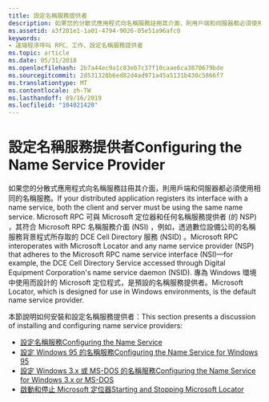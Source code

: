 ```yaml
---
title: 設定名稱服務提供者
description: 如果您的分散式應用程式向名稱服務註冊其介面，則用戶端和伺服器都必須使用相同的名稱服務。
ms.assetid: a3f201e1-1a01-4794-9026-05e51a96afc0
keywords:
- 遠端程序呼叫 RPC、工作、設定名稱服務提供者
ms.topic: article
ms.date: 05/31/2018
ms.openlocfilehash: 2b7a44ec9a1c83eb7c37f10caae6ca3870679bde
ms.sourcegitcommit: 2d531328b6ed82d4ad971a45a5131b430c5866f7
ms.translationtype: MT
ms.contentlocale: zh-TW
ms.lasthandoff: 09/16/2019
ms.locfileid: "104021428"
---
```

# <a name="configuring-the-name-service-provider"></a><span data-ttu-id="0dc0e-104">設定名稱服務提供者</span><span class="sxs-lookup"><span data-stu-id="0dc0e-104">Configuring the Name Service Provider</span></span>

<span data-ttu-id="0dc0e-105">如果您的分散式應用程式向名稱服務註冊其介面，則用戶端和伺服器都必須使用相同的名稱服務。</span><span class="sxs-lookup"><span data-stu-id="0dc0e-105">If your distributed application registers its interface with a name service, both the client and server must be using the same name service.</span></span> <span data-ttu-id="0dc0e-106">Microsoft RPC 可與 Microsoft 定位器和任何名稱服務提供者 (的 NSP) ，其符合 Microsoft RPC 名稱服務介面 (NSI) ，例如，透過數位設備公司的名稱服務背景程式所存取的 DCE Cell Directory 服務 (NSID) 。</span><span class="sxs-lookup"><span data-stu-id="0dc0e-106">Microsoft RPC interoperates with Microsoft Locator and any name service provider (NSP) that adheres to the Microsoft RPC name service interface (NSI)—for example, the DCE Cell Directory Service accessed through Digital Equipment Corporation's name service daemon (NSID).</span></span> <span data-ttu-id="0dc0e-107">專為 Windows 環境中使用而設計的 Microsoft 定位程式，是預設的名稱服務提供者。</span><span class="sxs-lookup"><span data-stu-id="0dc0e-107">Microsoft Locator, which is designed for use in Windows environments, is the default name service provider.</span></span>

<span data-ttu-id="0dc0e-108">本節說明如何安裝和設定名稱服務提供者：</span><span class="sxs-lookup"><span data-stu-id="0dc0e-108">This section presents a discussion of installing and configuring name service providers:</span></span>

-   [<span data-ttu-id="0dc0e-109">設定名稱服務</span><span class="sxs-lookup"><span data-stu-id="0dc0e-109">Configuring the Name Service</span></span>](configuring-the-name-service-for-windows-xp-windows-2000-or-windows-nt.md)
-   [<span data-ttu-id="0dc0e-110">設定 Windows 95 的名稱服務</span><span class="sxs-lookup"><span data-stu-id="0dc0e-110">Configuring the Name Service for Windows 95</span></span>](configuring-the-name-service-for-windows-95.md)
-   [<span data-ttu-id="0dc0e-111">設定 Windows 3.x 或 MS-DOS 的名稱服務</span><span class="sxs-lookup"><span data-stu-id="0dc0e-111">Configuring the Name Service for Windows 3.x or MS-DOS</span></span>](configuring-the-name-service-for-windows-3-x-or-ms-dos.md)
-   [<span data-ttu-id="0dc0e-112">啟動和停止 Microsoft 定位器</span><span class="sxs-lookup"><span data-stu-id="0dc0e-112">Starting and Stopping Microsoft Locator</span></span>](starting-and-stopping-microsoft-locator.md)

 

 




